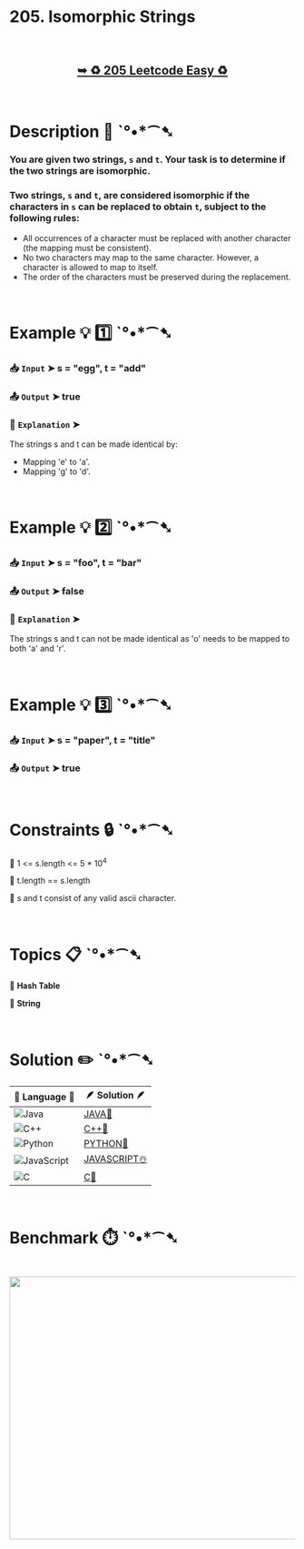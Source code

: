 # 205. Isomorphic Strings

</br>

<h2 align="center"> 

<a href="https://leetcode.com/problems/isomorphic-strings/description/?envType=study-plan-v2&envId=top-interview-150"><strong>➥ ♻️ 205 Leetcode Easy ♻️ </strong></a>
</h2>

</br>

# Description 📜 ˋ°•*⁀➷

### You are given two strings, `s` and `t`. Your task is to determine if the two strings are isomorphic.

### Two strings, `s` and `t`, are considered isomorphic if the characters in `s` can be replaced to obtain `t`, subject to the following rules:

- All occurrences of a character must be replaced with another character (the mapping must be consistent).
- No two characters may map to the same character. However, a character is allowed to map to itself.
- The order of the characters must be preserved during the replacement.

</br>

# Example 💡 1️⃣ ˋ°•*⁀➷

  ### 📥 `Input`  ➤ s = "egg", t = "add"

  ### 📤 `Output`  ➤ true

  ### 🔦 `Explanation`  ➤
The strings s and t can be made identical by:

- Mapping 'e' to 'a'.
- Mapping 'g' to 'd'.

</br>

# Example 💡 2️⃣ ˋ°•*⁀➷

  ### 📥 `Input` ➤ s = "foo", t = "bar"

  ### 📤 `Output`  ➤ false

  ### 🔦 `Explanation` ➤
The strings s and t can not be made identical as 'o' needs to be mapped to both 'a' and 'r'.

</br>

# Example 💡 3️⃣ ˋ°•*⁀➷

  ### 📥 `Input` ➤ s = "paper", t = "title"

  ### 📤 `Output`  ➤ true

</br>

# Constraints 🔒 ˋ°•*⁀➷

🔹 1 <= s.length <= 5 * 10<sup>4</sup> </br>

🔹 t.length == s.length </br>

🔹 s and t consist of any valid ascii character. </br>

</br>

# Topics 📋 ˋ°•*⁀➷

🔸 **Hash Table**  </br>

🔸 **String**  </br>

</br>

# Solution ✏️ ˋ°•*⁀➷

| 📒 Language 📒  | 🪶 Solution 🪶 |
| ------------- | ------------- |
|  ![Java](https://img.shields.io/badge/java-%23ED8B00.svg?style=for-the-badge&logo=openjdk&logoColor=white)  | [JAVA🍁]() |
|  ![C++](https://img.shields.io/badge/c++-%2300599C.svg?style=for-the-badge&logo=c%2B%2B&logoColor=white)  | [C++🎲](https://github.com/Prakhar-002/LEETCODE/blob/main/%F0%9F%93%9A%20Study%20%F0%9F%8E%A7%20Plan%20%F0%9F%91%A8%F0%9F%8F%BB%E2%80%8D%F0%9F%92%BB/%F0%9F%8D%A2%20Top%20Interview%20150%20%F0%9F%A5%A1%20Must%20do%20List/%F0%9F%94%AC%20Examine%20Thoroughly%20%F0%9F%A7%AC/05%20Hashmap/Day%20%E2%9E%BA%2040%20%F0%9F%8D%A2%20205.%20Isomorphic%20Strings%20%E2%98%83%EF%B8%8F%20%F0%9F%8D%81%20%F0%9F%8D%B0%20%F0%9F%8E%B2%20%F0%9F%92%96/%F0%9F%8E%B2CPP%20-%20205.%20Isomorphic%20Strings.cpp)  |
|  ![Python](https://img.shields.io/badge/python-3670A0?style=for-the-badge&logo=python&logoColor=ffdd54)    | [PYTHON🍰](https://github.com/Prakhar-002/LEETCODE/blob/main/%F0%9F%93%9A%20Study%20%F0%9F%8E%A7%20Plan%20%F0%9F%91%A8%F0%9F%8F%BB%E2%80%8D%F0%9F%92%BB/%F0%9F%8D%A2%20Top%20Interview%20150%20%F0%9F%A5%A1%20Must%20do%20List/%F0%9F%94%AC%20Examine%20Thoroughly%20%F0%9F%A7%AC/05%20Hashmap/Day%20%E2%9E%BA%2040%20%F0%9F%8D%A2%20205.%20Isomorphic%20Strings%20%E2%98%83%EF%B8%8F%20%F0%9F%8D%81%20%F0%9F%8D%B0%20%F0%9F%8E%B2%20%F0%9F%92%96/%F0%9F%8D%B0PYTHON%20-%20205.%20Isomorphic%20Strings.py) |
| ![JavaScript](https://img.shields.io/badge/javascript-%23323330.svg?style=for-the-badge&logo=javascript&logoColor=%23F7DF1E)   | [JAVASCRIPT☃️](https://github.com/Prakhar-002/LEETCODE/blob/main/%F0%9F%93%9A%20Study%20%F0%9F%8E%A7%20Plan%20%F0%9F%91%A8%F0%9F%8F%BB%E2%80%8D%F0%9F%92%BB/%F0%9F%8D%A2%20Top%20Interview%20150%20%F0%9F%A5%A1%20Must%20do%20List/%F0%9F%94%AC%20Examine%20Thoroughly%20%F0%9F%A7%AC/05%20Hashmap/Day%20%E2%9E%BA%2040%20%F0%9F%8D%A2%20205.%20Isomorphic%20Strings%20%E2%98%83%EF%B8%8F%20%F0%9F%8D%81%20%F0%9F%8D%B0%20%F0%9F%8E%B2%20%F0%9F%92%96/%E2%98%83%EF%B8%8FJAVASCRIPT%20-%20205.%20Isomorphic%20Strings.js) |
|   ![C](https://img.shields.io/badge/c-%2300599C.svg?style=for-the-badge&logo=c&logoColor=white)   | [C💖](https://github.com/Prakhar-002/LEETCODE/blob/main/%F0%9F%93%9A%20Study%20%F0%9F%8E%A7%20Plan%20%F0%9F%91%A8%F0%9F%8F%BB%E2%80%8D%F0%9F%92%BB/%F0%9F%8D%A2%20Top%20Interview%20150%20%F0%9F%A5%A1%20Must%20do%20List/%F0%9F%94%AC%20Examine%20Thoroughly%20%F0%9F%A7%AC/05%20Hashmap/Day%20%E2%9E%BA%2040%20%F0%9F%8D%A2%20205.%20Isomorphic%20Strings%20%E2%98%83%EF%B8%8F%20%F0%9F%8D%81%20%F0%9F%8D%B0%20%F0%9F%8E%B2%20%F0%9F%92%96/%F0%9F%92%96C%20-%20205.%20Isomorphic%20Strings.c)  |

</br>

# Benchmark ⏱️ ˋ°•*⁀➷

<h1  align="center" >

<img src ="https://github.com/user-attachments/assets/52066b97-bf2f-4580-b572-1174ace55f14" width = "700px" height="462px" />

</h1>

